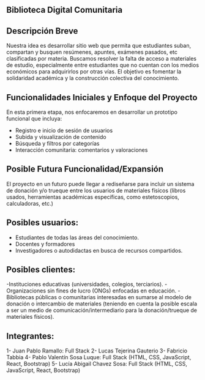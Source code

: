 ## Biblioteca Digital Comunitaria

##  Descripción Breve
Nuestra idea es desarrollar sitio web que permita que estudiantes suban, compartan y busquen resúmenes, apuntes, exámenes pasados, etc clasificadas por materia. Buscamos resolver la falta de acceso a materiales de estudio, especialmente entre estudiantes que no cuentan con los medios económicos para adquirirlos por otras vías. El objetivo es fomentar la solidaridad académica y la construcción colectiva del conocimiento.

## Funcionalidades Iniciales y Enfoque del Proyecto
En esta primera etapa, nos enfocaremos en desarrollar un prototipo funcional que incluya:
- Registro e inicio de sesión de usuarios
- Subida y visualización de contenido
- Búsqueda y filtros por categorías
- Interacción comunitaria: comentarios y valoraciones


## Posible Futura Funcionalidad/Expansión
El proyecto en un futuro puede llegar a rediseñarse para incluir un sistema de donación y/o trueque entre los usuarios de materiales físicos (libros usados, herramientas académicas específicas, como estetoscopios, calculadoras, etc.)

## Posibles usuarios:
- Estudiantes de todas las áreas del conocimiento.
- Docentes y formadores
- Investigadores o autodidactas en busca de recursos compartidos.

## Posibles clientes:
-Instituciones educativas (universidades, colegios, terciarios).
-Organizaciones sin fines de lucro (ONGs) enfocadas en educación.
-Bibliotecas públicas o comunitarias interesadas en sumarse al modelo de donación o intercambio de materiales (teniendo en cuenta la posible escala a ser un medio de comunicación/intermediario para la donación/trueque de materiales físicos).


## Integrantes:
1- Juan Pablo Ramallo: Full Stack
2- Lucas Tejerina Gauterio
3- Fabricio Tabbia
4- Pablo Valentín Sosa Luque: Full Stack (HTML, CSS, JavaScript, React, Bootstrap)
5- Lucía Abigail Chavez Sosa: Full Stack (HTML, CSS, JavaScript, React, Bootstrap)